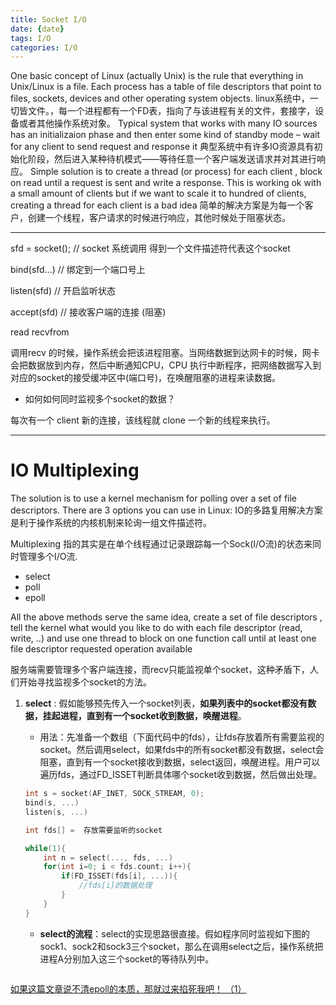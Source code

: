 ```yaml
---
title: Socket I/O
date: {date}
tags: I/O
categories: I/O
---
```

One basic concept of Linux (actually Unix) is the rule that everything in Unix/Linux is a file. Each process has a table of file descriptors that point to files, sockets, devices and other operating system objects.
	linux系统中，一切皆文件。，每一个进程都有一个FD表，指向了与该进程有关的文件，套接字，设备或者其他操作系统对象。
Typical system that works with many IO sources has an initializaion phase and then enter some kind of standby mode – wait for any client to send request and response it
典型系统中有许多IO资源具有初始化阶段，然后进入某种待机模式——等待任意一个客户端发送请求并对其进行响应。
Simple solution is to create a thread (or process) for each client , block on read until a request is sent and write a response. This is working ok with a small amount of clients but if we want to scale it to hundred of clients, creating a thread for each client is a bad idea
简单的解决方案是为每一个客户，创建一个线程，客户请求的时候进行响应，其他时候处于阻塞状态。

***

sfd = socket();	// socket 系统调用 得到一个文件描述符代表这个socket

bind(sfd...)	// 绑定到一个端口号上

listen(sfd) 	// 开启监听状态

accept(sfd) 	// 接收客户端的连接 (阻塞) 

read recvfrom 

调用recv 的时候，操作系统会把该进程阻塞。当网络数据到达网卡的时候，网卡会把数据放到内存，然后中断通知CPU，CPU 执行中断程序，把网络数据写入到对应的socket的接受缓冲区中(端口号)，在唤醒阻塞的进程来读数据。

* 如何如何同时监视多个socket的数据？

每次有一个 client 新的连接，该线程就 clone 一个新的线程来执行。

***

# IO Multiplexing

The solution is to use a kernel mechanism for polling over a set of file descriptors. There are 3 options you can use in Linux:
IO的多路复用解决方案是利于操作系统的内核机制来轮询一组文件描述符。

Multiplexing 指的其实是在单个线程通过记录跟踪每一个Sock(I/O流)的状态来同时管理多个I/O流. 
* select
* poll
* epoll

All the above methods serve the same idea, create a set of file descriptors , tell the kernel what would you like to do with each file descriptor (read, write, ..) and use one thread to block on one function call until at least one file descriptor requested operation available



服务端需要管理多个客户端连接，而recv只能监视单个socket，这种矛盾下，人们开始寻找监视多个socket的方法。



1. **select** : 假如能够预先传入一个socket列表，**如果列表中的socket都没有数据，挂起进程，直到有一个socket收到数据，唤醒进程**。

   * 用法：先准备一个数组（下面代码中的fds），让fds存放着所有需要监视的socket。然后调用select，如果fds中的所有socket都没有数据，select会阻塞，直到有一个socket接收到数据，select返回，唤醒进程。用户可以遍历fds，通过FD_ISSET判断具体哪个socket收到数据，然后做出处理。

   ```c
   int s = socket(AF_INET, SOCK_STREAM, 0);  
   bind(s, ...)
   listen(s, ...)
   
   int fds[] =  存放需要监听的socket
   
   while(1){
       int n = select(..., fds, ...)
       for(int i=0; i < fds.count; i++){
           if(FD_ISSET(fds[i], ...)){
               //fds[i]的数据处理
           }
       }
   }
   ```

   	* **select的流程**：select的实现思路很直接。假如程序同时监视如下图的sock1、sock2和sock3三个socket，那么在调用select之后，操作系统把进程A分别加入这三个socket的等待队列中。

   ![]()

   

[如果这篇文章说不清epoll的本质，那就过来掐死我吧！ （1）](https://zhuanlan.zhihu.com/p/63179839)
